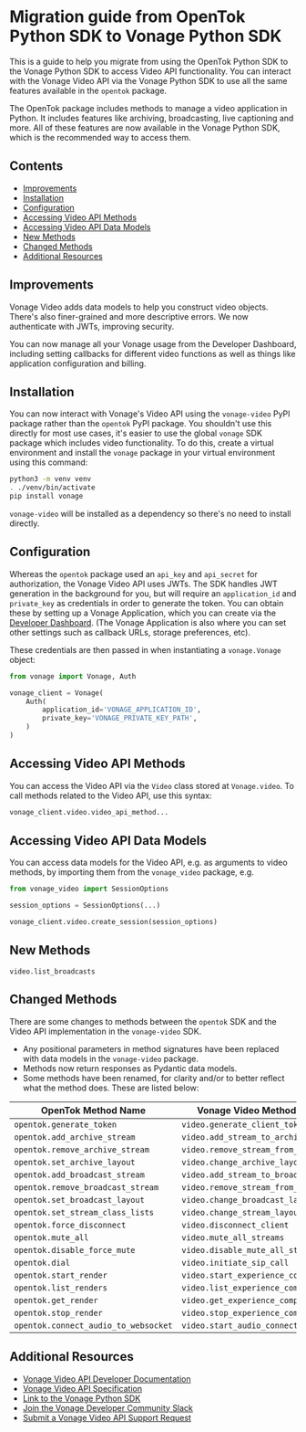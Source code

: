 # Migration guide from OpenTok Python SDK to Vonage Python SDK

This is a guide to help you migrate from using the OpenTok Python SDK to the Vonage Python SDK to access Video API functionality. You can interact with the Vonage Video API via the Vonage Python SDK to use all the same features available in the `opentok` package.

The OpenTok package includes methods to manage a video application in Python. It includes features like archiving, broadcasting, live captioning and more. All of these features are now available in the Vonage Python SDK, which is the recommended way to access them.

## Contents

- [Improvements](#improvements)
- [Installation](#installation)
- [Configuration](#configuration)
- [Accessing Video API Methods](#accessing-video-api-methods)
- [Accessing Video API Data Models](#accessing-video-api-data-models)
- [New Methods](#new-methods)
- [Changed Methods](#changed-methods)
- [Additional Resources](#additional-resources)

## Improvements

Vonage Video adds data models to help you construct video objects. There's also finer-grained and more descriptive errors. We now authenticate with JWTs, improving security.

You can now manage all your Vonage usage from the Developer Dashboard, including setting callbacks for different video functions as well as things like application configuration and billing.

## Installation

You can now interact with Vonage's Video API using the `vonage-video` PyPI package rather than the `opentok` PyPI package. You shouldn't use this directly for most use cases, it's easier to use the global `vonage` SDK package which includes video functionality. To do this, create a virtual environment and install the `vonage` package in your virtual environment using this command:

```bash
python3 -m venv venv
. ./venv/bin/activate
pip install vonage
```

`vonage-video` will be installed as a dependency so there's no need to install directly.

## Configuration

Whereas the `opentok` package used an `api_key` and `api_secret` for authorization, the Vonage Video API uses JWTs. The SDK handles JWT generation in the background for you, but will require an `application_id` and `private_key` as credentials in order to generate the token. You can obtain these by setting up a Vonage Application, which you can create via the [Developer Dashboard](https://dashboard.nexmo.com/applications). (The Vonage Application is also where you can set other settings such as callback URLs, storage preferences, etc).

These credentials are then passed in when instantiating a `vonage.Vonage` object:

```python
from vonage import Vonage, Auth

vonage_client = Vonage(
	Auth(
		application_id='VONAGE_APPLICATION_ID',
		private_key='VONAGE_PRIVATE_KEY_PATH',
	)
)
```

## Accessing Video API Methods

You can access the Video API via the `Video` class stored at `Vonage.video`. To call methods related to the Video API, use this syntax:

```python
vonage_client.video.video_api_method...
```

## Accessing Video API Data Models

You can access data models for the Video API, e.g. as arguments to video methods, by importing them from the `vonage_video` package, e.g.

```python
from vonage_video import SessionOptions

session_options = SessionOptions(...)

vonage_client.video.create_session(session_options)
```

## New Methods

`video.list_broadcasts`

## Changed Methods

There are some changes to methods between the `opentok` SDK and the Video API implementation in the `vonage-video` SDK.

- Any positional parameters in method signatures have been replaced with data models in the `vonage-video` package.
- Methods now return responses as Pydantic data models.
- Some methods have been renamed, for clarity and/or to better reflect what the method does. These are listed below:

| OpenTok Method Name | Vonage Video Method Name |
|---|---|
| `opentok.generate_token` | `video.generate_client_token` |
| `opentok.add_archive_stream` | `video.add_stream_to_archive` |
| `opentok.remove_archive_stream` | `video.remove_stream_from_archive` |
| `opentok.set_archive_layout` | `video.change_archive_layout` |
| `opentok.add_broadcast_stream` | `video.add_stream_to_broadcast` |
| `opentok.remove_broadcast_stream` | `video.remove_stream_from_broadcast` |
| `opentok.set_broadcast_layout` | `video.change_broadcast_layout` |
| `opentok.set_stream_class_lists` | `video.change_stream_layout` |
| `opentok.force_disconnect` | `video.disconnect_client` |
| `opentok.mute_all` | `video.mute_all_streams` |
| `opentok.disable_force_mute` | `video.disable_mute_all_streams`|
| `opentok.dial` | `video.initiate_sip_call`|
| `opentok.start_render` | `video.start_experience_composer`|
| `opentok.list_renders` | `video.list_experience_composers`|
| `opentok.get_render` | `video.get_experience_composer`|
| `opentok.stop_render` | `video.stop_experience_composer`|
| `opentok.connect_audio_to_websocket` | `video.start_audio_connector`|

## Additional Resources

- [Vonage Video API Developer Documentation](https://developer.vonage.com/en/video/overview)
- [Vonage Video API Specification](https://developer.vonage.com/en/api/video)
- [Link to the Vonage Python SDK](https://github.com/Vonage/vonage-python-sdk)
- [Join the Vonage Developer Community Slack](https://developer.vonage.com/en/community/slack)
- [Submit a Vonage Video API Support Request](https://api.support.vonage.com/hc/en-us)